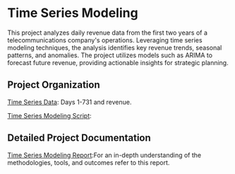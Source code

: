 # Time Series Modeling 

This project analyzes daily revenue data from the first two years of a telecommunications company's operations. Leveraging time series modeling techniques, the analysis identifies key revenue trends, seasonal patterns, and anomalies. The project utilizes models such as ARIMA to forecast future revenue, providing actionable insights for strategic planning. 

## Project Organization 

[Time Series Data](https://github.com/jcooper2368/JCProjectCode/raw/main/sentiment-analysis-neural-networks/yelp_labelled.txt): Days 1-731 and revenue. 

[Time Series Modeling Script](https://github.com/jcooper2368/JCProjectCode/raw/main/sentiment-analysis-neural-networks/sentiment_analysis_gc.py): 

## Detailed Project Documentation

[Time Series Modeling Report](https://github.com/jcooper2368/JCProjectCode/raw/main/sentiment-analysis-neural-networks/Sentiment%20Analysis.pdf):For an in-depth understanding of the methodologies, tools, and outcomes refer to this report. 

